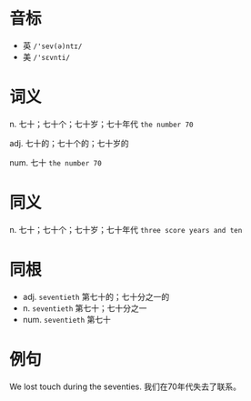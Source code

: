 # 音标

- 英 `/'sev(ə)ntɪ/`
- 美 `/'sɛvnti/`

# 词义

n. 七十；七十个；七十岁；七十年代
`the number 70`

adj. 七十的；七十个的；七十岁的


num. 七十
`the number 70`

# 同义

n. 七十；七十个；七十岁；七十年代
`three score years and ten`

# 同根

- adj. `seventieth` 第七十的；七十分之一的
- n. `seventieth` 第七十；七十分之一
- num. `seventieth` 第七十

# 例句

We lost touch during the seventies.
我们在70年代失去了联系。


